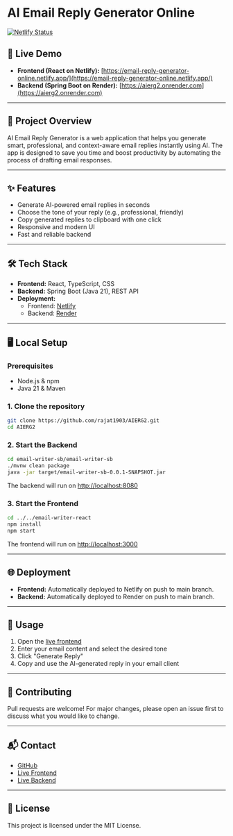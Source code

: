 ﻿# AI Email Reply Generator Online

[![Netlify Status](https://api.netlify.com/api/v1/badges/0a89d538-caa8-4707-ad50-454b974e3600/deploy-status)](https://app.netlify.com/projects/email-reply-generator-online/deploys)

## 🚀 Live Demo
- **Frontend (React on Netlify):** [https://email-reply-generator-online.netlify.app/](https://email-reply-generator-online.netlify.app/)
- **Backend (Spring Boot on Render):** [https://aierg2.onrender.com](https://aierg2.onrender.com)

---

## 📧 Project Overview
AI Email Reply Generator is a web application that helps you generate smart, professional, and context-aware email replies instantly using AI. The app is designed to save you time and boost productivity by automating the process of drafting email responses.

---

## ✨ Features
- Generate AI-powered email replies in seconds
- Choose the tone of your reply (e.g., professional, friendly)
- Copy generated replies to clipboard with one click
- Responsive and modern UI
- Fast and reliable backend

---

## 🛠️ Tech Stack
- **Frontend:** React, TypeScript, CSS
- **Backend:** Spring Boot (Java 21), REST API
- **Deployment:**
  - Frontend: [Netlify](https://email-reply-generator-online.netlify.app/)
  - Backend: [Render](https://aierg2.onrender.com)

---

## 🖥️ Local Setup

### Prerequisites
- Node.js & npm
- Java 21 & Maven

### 1. Clone the repository
```bash
git clone https://github.com/rajat1903/AIERG2.git
cd AIERG2
```

### 2. Start the Backend
```bash
cd email-writer-sb/email-writer-sb
./mvnw clean package
java -jar target/email-writer-sb-0.0.1-SNAPSHOT.jar
```
The backend will run on [http://localhost:8080](http://localhost:8080)

### 3. Start the Frontend
```bash
cd ../../email-writer-react
npm install
npm start
```
The frontend will run on [http://localhost:3000](http://localhost:3000)

---

## 🌐 Deployment
- **Frontend:** Automatically deployed to Netlify on push to main branch.
- **Backend:** Automatically deployed to Render on push to main branch.

---

## 📄 Usage
1. Open the [live frontend](https://email-reply-generator-online.netlify.app/)
2. Enter your email content and select the desired tone
3. Click "Generate Reply"
4. Copy and use the AI-generated reply in your email client

---

## 🤝 Contributing
Pull requests are welcome! For major changes, please open an issue first to discuss what you would like to change.

---

## 📬 Contact
- [GitHub](https://github.com/rajat1903)
- [Live Frontend](https://email-reply-generator-online.netlify.app/)
- [Live Backend](https://aierg2.onrender.com)

---

## 📝 License
This project is licensed under the MIT License.





